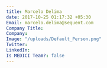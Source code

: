 ```yaml
---
title: Marcelo Delima
date: 2017-10-25 01:17:32 +05:30
Email: marcelo.delima@sequent.com
Company Title: 
Company: 
Image: "/uploads/Default_Person.png"
Twitter: 
LinkedIn: 
Is MEDICI Team?: false
---
```


